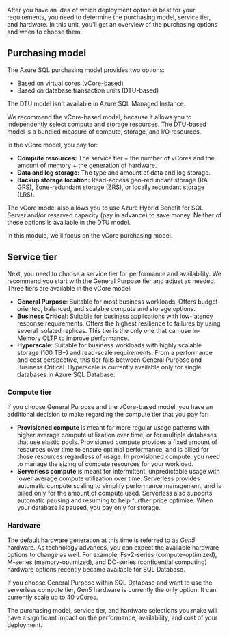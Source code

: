 After you have an idea of which deployment option is best for your requirements, you need to determine the purchasing model, service tier, and hardware. In this unit, you'll get an overview of the purchasing options and when to choose them.

## Purchasing model  

The Azure SQL purchasing model provides two options: 
- Based on virtual cores (vCore-based) 
- Based on database transaction units (DTU-based) 

The DTU model isn't available in Azure SQL Managed Instance.  

We recommend the vCore-based model, because it allows you to independently select compute and storage resources. The DTU-based model is a bundled measure of compute, storage, and I/O resources.

In the vCore model, you pay for:  

- **Compute resources:** The service tier + the number of vCores and the amount of memory + the generation of hardware.
- **Data and log storage:** The type and amount of data and log storage.
- **Backup storage location:** Read-access geo-redundant storage (RA-GRS), Zone-redundant storage (ZRS), or locally redundant storage (LRS).  

The vCore model also allows you to use Azure Hybrid Benefit for SQL Server and/or reserved capacity (pay in advance) to save money. Neither of these options is available in the DTU model.

In this module, we'll focus on the vCore purchasing model.  

## Service tier  

Next, you need to choose a service tier for performance and availability. We recommend you start with the General Purpose tier and adjust as needed. Three tiers are available in the vCore model:  

- **General Purpose**: Suitable for most business workloads. Offers budget-oriented, balanced, and scalable compute and storage options.  
- **Business Critical**: Suitable for business applications with low-latency response requirements. Offers the highest resilience to failures by using several isolated replicas. This tier is the only one that can use In-Memory OLTP to improve performance.
- **Hyperscale**: Suitable for business workloads with highly scalable storage (100 TB+) and read-scale requirements. From a performance and cost perspective, this tier falls between General Purpose and Business Critical. Hyperscale is currently available only for single databases in Azure SQL Database.  

### Compute tier

If you choose General Purpose and the vCore-based model, you have an additional decision to make regarding the compute tier that you pay for:

- **Provisioned compute** is meant for more regular usage patterns with higher average compute utilization over time, or for multiple databases that use elastic pools. Provisioned compute provides a fixed amount of resources over time to ensure optimal performance, and is billed for those resources regardless of usage. In provisioned compute, you need to manage the sizing of compute resources for your workload.
- **Serverless compute** is meant for intermittent, unpredictable usage with lower average compute utilization over time. Serverless provides automatic compute scaling to simplify performance management, and is billed only for the amount of compute used. Serverless also supports automatic pausing and resuming to help further price optimize. When your database is paused, you pay only for storage.  

### Hardware

The default hardware generation at this time is referred to as *Gen5* hardware. As technology advances, you can expect the available hardware options to change as well. For example, Fsv2-series (compute-optimized), M-series (memory-optimized), and DC-series (confidential computing) hardware options recently became available for SQL Database.

If you choose General Purpose within SQL Database and want to use the serverless compute tier, Gen5 hardware is currently the only option. It can currently scale up to 40 vCores.  

The purchasing model, service tier, and hardware selections you make will have a significant impact on the performance, availability, and cost of your deployment.  

